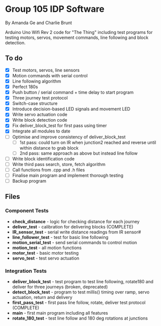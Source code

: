 # Group 105 IDP Software


By Amanda Ge and Charlie Brunt

Arduino Uno Wifi Rev 2 code for "The Thing" including test programs for testing motors, servos, movement commands, line following and block detection.

## To do

- [x] Test motors, servos, line sensors
- [x] Motion commands with serial control
- [x] Line following algorithm
- [x] Perfect 180s
- [x] Push button / serial command + time delay to start program
- [x] Three journey test protocol
- [x] Switch-case structure
- [x] Introduce decision-based LED signals and movement LED
- [x] Write servo actuation code
- [x] Write block detection code
- [x] Fix deliver_block_test for first pass using timer 
- [x] Integrate all modules to date
- [ ] Optimise and improve consistency of deliver_block_test
    - [ ] 1st pass: could turn on IR when junction2 reached and reverse until within distance to grab block
    - [ ] 2nd pass: same approach as above but instead line follow
- [ ] Write block identification code
- [ ] Write third pass search, store, fetch algorithm
- [ ] Call functions from .cpp and .h files
- [ ] Finalise main program and implement thorough testing
- [ ] Backup program
## Files

### Component Tests

- **check_distance** - logic for checking distance for each journey
- **deliver_test** - calibration for delivering blocks (COMPLETE)
- **IR_sensor_test** - serial write distance readings from IR sensor#
- **line_follower_test** - test for basic line following
- **motion_serial_test** - send serial commands to control motion
- **motion_test** - all motion functions
- **motor_test** - basic motor testing
- **servo_test** - test servo actuation

### Integration Tests
- **deliver_block_test** - test program to test line following, rotate180 and deliver for three journeys (broken, deprecated)
- **detect_block_test** - program to test millis() timing over ramp, servo actuation, return and delivery
- **first_pass_test** - first pass line follow, rotate, deliver test protocol (COMPLETE)
- **main** - first main program including all features
- **rotate_180_test** - test line follow and 180 deg rotations at junctions 


